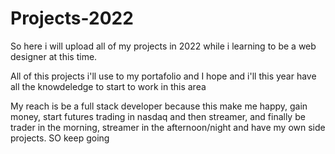 # Projects-2022

So here i will upload all of my projects in 2022 while i learning to be a web designer at this time.

All of this projects i'll use to my portafolio
and
I hope and i'll this year have all the knowdeledge to start to work in this area

My reach is be a full stack developer because this make me happy, gain money, start futures trading in nasdaq and then streamer, and finally be trader in the morning,
streamer in the afternoon/night and have my own side projects. SO keep going
